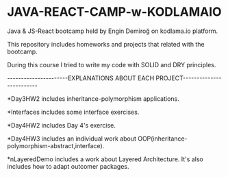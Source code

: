 # JAVA-REACT-CAMP-w-KODLAMAIO

Java & JS-React bootcamp held by Engin Demiroğ on kodlama.io platform. 

This repository includes homeworks and projects that related with the bootcamp.

During this course I tried to write my code with SOLID and DRY principles.

 
 ----------------------EXPLANATIONS ABOUT EACH PROJECT-------------------------
 
 *Day3HW2 includes inheritance-polymorphism applications.
 
 *Interfaces includes some interface exercises.
 
 *Day4HW2 includes Day 4's exercise.
 
 *Day4HW3 includes an individual work about OOP(inheritance-polymorphism-abstract,interface).
 
 *nLayeredDemo includes a work about Layered Architecture. It's also includes how to adapt outcomer packages.
